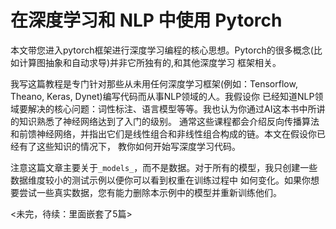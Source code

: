 # 在深度学习和 NLP 中使用 Pytorch
本文带您进入pytorch框架进行深度学习编程的核心思想。Pytorch的很多概念(比如计算图抽象和自动求导)并非它所独有的,和其他深度学习
框架相关。

我写这篇教程是专门针对那些从未用任何深度学习框架(例如：Tensorflow, Theano, Keras, Dynet)编写代码而从事NLP领域的人。我假设你
已经知道NLP领域要解决的核心问题：词性标注、语言模型等等。我也认为你通过AI这本书中所讲的知识熟悉了神经网络达到了入门的级别。
通常这些课程都会介绍反向传播算法和前馈神经网络，并指出它们是线性组合和非线性组合构成的链。本文在假设你已经有了这些知识的情况下，
教你如何开始写深度学习代码。

注意这篇文章主要关于`_models_`，而不是数据。对于所有的模型，我只创建一些数据维度较小的测试示例以便你可以看到权重在训练过程中
如何变化。如果你想要尝试一些真实数据，您有能力删除本示例中的模型并重新训练他们。

<未完，待续：里面嵌套了5篇>